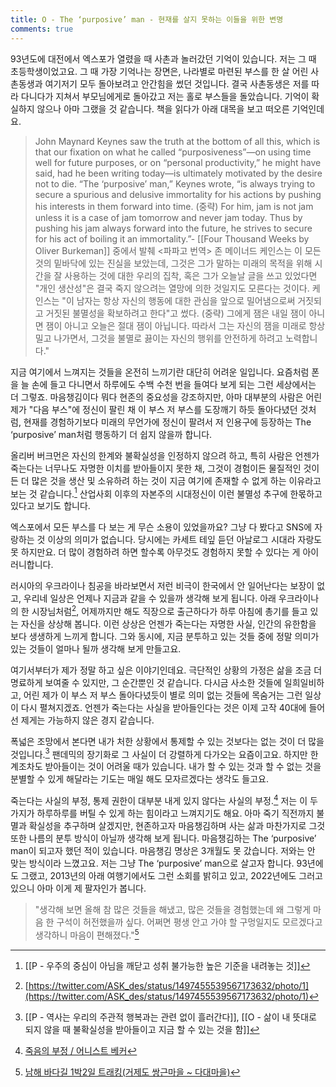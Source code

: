 ```yaml
---
title: O - The ‘purposive’ man - 현재를 살지 못하는 이들을 위한 변명
comments: true
---
```


93년도에 대전에서 엑스포가 열렸을 때 사촌과 놀러갔던 기억이 있습니다. 저는 그 때 초등학생이었고요. 그 때 가장 기억나는 장면은, 나라별로 마련된 부스를 한 살 어린 사촌동생과 여기저기 모두 돌아보려고 안간힘을 썼던 것입니다. 결국 사촌동생은 저를 따라 다니다가 지쳐서 부모님에게로 돌아갔고 저는 홀로 부스들을 돌았습니다. 기억이 확실하지 않으나 아마 그랬을 것 같습니다. 책을 읽다가 아래 대목을 보고 떠오른 기억인데요.

>John Maynard Keynes saw the truth at the bottom of all this, which is that our fixation on what he called “purposiveness”—on using time well for future purposes, or on “personal productivity,” he might have said, had he been writing today—is ultimately motivated by the desire not to die. “The ‘purposive’ man,” Keynes wrote, “is always trying to secure a spurious and delusive immortality for his actions by pushing his interests in them forward into time. (중략) For him, jam is not jam unless it is a case of jam tomorrow and never jam today. Thus by pushing his jam always forward into the future, he strives to secure for his act of boiling it an immortality.”- [[Four Thousand Weeks by Oliver Burkeman]] 중에서 발췌
<파파고 번역>
존 메이너드 케인스는 이 모든 것의 밑바닥에 있는 진실을 보았는데, 그것은 그가 말하는 미래의 목적을 위해 시간을 잘 사용하는 것에 대한 우리의 집착, 혹은 그가 오늘날 글을 쓰고 있었다면 "개인 생산성"은 결국 죽지 않으려는 열망에 의한 것일지도 모른다는 것이다. 케인스는 "이 남자는 항상 자신의 행동에 대한 관심을 앞으로 밀어냄으로써 거짓되고 거짓된 불멸성을 확보하려고 한다"고 썼다. (중략) 그에게 잼은 내일 잼이 아니면 잼이 아니고 오늘은 절대 잼이 아닙니다. 따라서 그는 자신의 잼을 미래로 항상 밀고 나가면서, 그것을 불멸로 끓이는 자신의 행위를 안전하게 하려고 노력합니다."


지금 여기에서 느껴지는 것들을 온전히 느끼기란 대단히 어려운 일입니다. 요즘처럼 폰을 늘 손에 들고 다니면서 하루에도 수백 수천 번을 들여다 보게 되는 그런 세상에서는 더 그렇죠. 마음챙김이다 뭐다 현존의 중요성을 강조하지만, 아마 대부분의 사람은 어린 제가 "다음 부스"에 정신이 팔린 채 이 부스 저 부스를 도장깨기 하듯 돌아다녔던 것처럼, 현재를 경험하기보다 미래의 무언가에 정신이 팔려서 저 인용구에 등장하는 The ‘purposive’ man처럼 행동하기 더 쉽지 않을까 합니다.

올리버 버크먼은 자신의 한계와 불확실성을 인정하지 않으려 하고, 특히 사람은 언젠가 죽는다는 너무나도 자명한 이치를 받아들이지 못한 채, 그것이 경험이든 물질적인 것이든 더 많은 것을 생산 및 소유하려 하는 것이 지금 여기에 존재할 수 없게 하는 이유라고 보는 것 같습니다.[^1] 산업사회 이후의 자본주의 시대정신이 이런 불멸성 추구에 한몫하고 있다고 보기도 합니다.

엑스포에서 모든 부스를 다 보는 게 무슨 소용이 있었을까요? 그냥 다 봤다고 SNS에 자랑하는 것 이상의 의미가 없습니다. 당시에는 카세트 테잎 듣던 아날로그 시대라 자랑도 못 하지만요. 더 많이 경험하려 하면 할수록 아무것도 경험하지 못할 수 있다는 게 아이러니합니다.

러시아의 우크라이나 침공을 바라보면서 저런 비극이 한국에서 안 일어난다는 보장이 없고, 우리네 일상은 언제나 지금과 같을 수 있을까 생각해 보게 됩니다. 아래 우크라이나의 한 시장님처럼[^2], 어제까지만 해도 직장으로 출근하다가 하루 아침에 총기를 들고 있는 자신을 상상해 봅니다. 이런 상상은 언젠가 죽는다는 자명한 사실, 인간의 유한함을 보다 생생하게 느끼게 합니다. 그와 동시에, 지금 분투하고 있는 것들 중에 정말 의미가 있는 것들이 얼마나 될까 생각해 보게 만들고요.

여기서부터가 제가 정말 하고 싶은 이야기인데요. 극단적인 상황의 가정은 삶을 조금 더 명료하게 보여줄 수 있지만, 그 순간뿐인 것 같습니다. 다시금 사소한 것들에 일희일비하고, 어린 제가 이 부스 저 부스 돌아다녔듯이 별로 의미 없는 것들에 목숨거는 그런 일상이 다시 펼쳐지겠죠. 언젠가 죽는다는 사실을 받아들인다는 것은 이제 고작 40대에 들어선 제게는 가능하지 않은 경지 같습니다.

폭넓은 조망에서 본다면 내가 처한 상황에서 통제할 수 있는 것보다는 없는 것이 더 많을 것입니다.[^3] 팬데믹의 장기화로 그 사실이 더 강렬하게 다가오는 요즘이고요. 하지만 한계조차도 받아들이는 것이 어려울 때가 있습니다. 내가 할 수 있는 것과 할 수 없는 것을 분별할 수 있게 해달라는 기도는 매일 해도 모자르겠다는 생각도 들고요.

죽는다는 사실의 부정, 통제 권한이 대부분 내게 있지 않다는 사실의 부정.[^4] 저는 이 두 가지가 하루하루를 버틸 수 있게 하는 힘이라고 느껴지기도 해요. 아마 죽기 직전까지 불멸과 확실성을 추구하며 살겠지만, 현존하고자 마음챙김하며 사는 삶과 마찬가지로 그것 또한 나름의 분투 방식이 아닐까 생각해 보게 됩니다. 마음챙김하는 The ‘purposive’ man이 되고자 했던 적이 있습니다. 마음챙김 명상은 3개월도 못 갔습니다. 저와는 안 맞는 방식이라 느꼈고요. 저는 그냥 The ‘purposive’ man으로 살고자 합니다. 93년에도 그랬고, 2013년의 아래 여행기에서도 그런 소회를 밝히고 있고, 2022년에도 그러고 있으니 아마 이게 제 팔자인가 봅니다.

>"생각해 보면 올해 참 많은 것들을 해냈고, 많은 것들을 경험했는데 왜 그렇게 마음 한 구석이 허전했을까 싶다. 어쩌면 평생 안고 가야 할 구멍일지도 모르겠다고 생각하니 마음이 편해졌다."[^5]

[^1]:[[P - 우주의 중심이 아님을 깨닫고 성취 불가능한 높은 기준을 내려놓는 것]]
[^2]:[https://twitter.com/ASK_des/status/1497455539567173632/photo/1](https://twitter.com/ASK_des/status/1497455539567173632/photo/1)
[^3]:[[P - 역사는 우리의 주관적 행복과는 관련 없이 흘러간다]], [[O - 삶이 내 뜻대로 되지 않을 때 불확실성을 받아들이고 지금 할 수 있는 것을 함]]
[^4]:[죽음의 부정 / 어니스트 베커](https://slowdive14.tistory.com/1299597)
[^5]:[남해 바다길 1박2일 트래킹(거제도 쌍근마을 ~ 다대마을)](https://slowdive14.tistory.com/1296975)